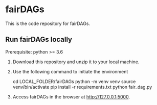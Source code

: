 # fairDAGs
This is the code repository for fairDAGs. 

## Run fairDAGs locally

Prerequisite: python >=  3.6

1. Download this repository and unzip it to your local machine.
2. Use the following command to initiate the environment

	cd LOCAL_FOLDER/fairDAGs
	python -m venv venv
	source venv/bin/activate
	pip install -r requirements.txt
	python fair_dag.py

3. Access fairDAGs in the  browser at http://127.0.0.1:5000. 

